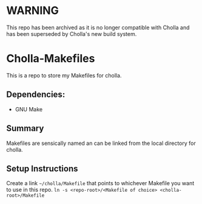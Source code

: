 # WARNING
This repo has been archived as it is no longer compatible with Cholla and has been 
superseded by Cholla's new build system.

# Cholla-Makefiles
This is a repo to store my Makefiles for cholla.


## Dependencies:
* GNU Make

## Summary
Makefiles are sensically named an can be linked from the local directory for cholla.

## Setup Instructions
Create a link `~/cholla/Makefile` that points to whichever Makefile you want to
use in this repo.
`ln -s <repo-root>/<Makefile of choice> <cholla-root>/Makefile`
